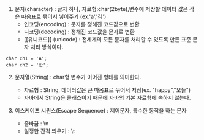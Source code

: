 1. 문자(character) : 글자 하나, 자료형:char(2byte),변수에 저장할 데이터 값은 작은 따옴표로 묶어서 넣어주기 (ex.'a','김')
	-  인코딩(encoding) : 문자를 정해진 코드값으로 변환
	- 디코딩(decoding) : 정해진 코드값을 문자로 변환
	- [[유니코드]] (unicode) : 전세계의 모든 문자를 처리할 수 있도록 만든 표준 문자 처리 방식이다.
```
char ch1 = 'A';
char ch2 = '한';
```

2. 문자열(String) : char형 변수가 이어진 형태를 의미한다. 
	- 자료형 : String, 데이터값은 큰 따옴표로 묶어서 저장(ex. "happy","오늘")
	- 자바에서 String은 클래스이기 때문에 자바의 기본 자료형에 속하지 않는다.

3. 이스케이프 시퀀스(Escape Sequence) : 제어문자, 특수한 동작을 하는 문자
	- 줄바꿈 : \n
	- 일정한 간격 띄우기 : \t